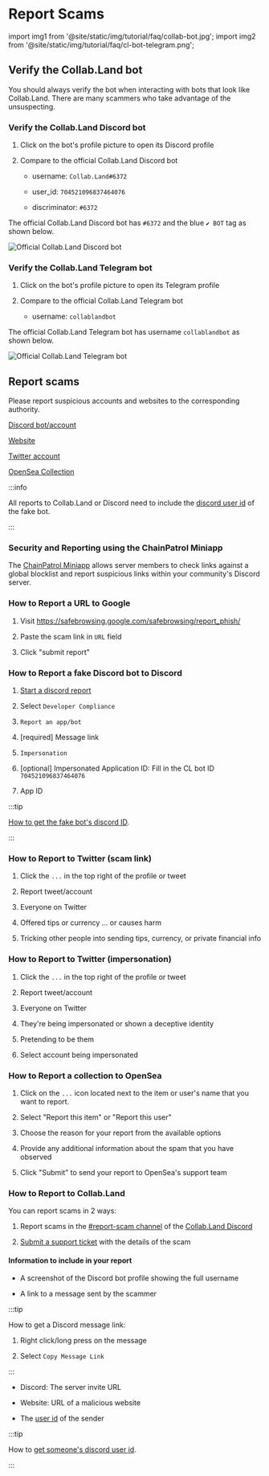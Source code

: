 # Report Scams

import img1 from '@site/static/img/tutorial/faq/collab-bot.jpg';
import img2 from '@site/static/img/tutorial/faq/cl-bot-telegram.png';

## Verify the Collab.Land bot

You should always verify the bot when interacting with bots that look like Collab.Land. There are many scammers who take advantage of the unsuspecting.

### Verify the Collab.Land Discord bot

1. Click on the bot's profile picture to open its Discord profile

2. Compare to the official Collab.Land Discord bot

    - username: `Collab.Land#6372`

    - user_id: `704521096837464076`
  
    - discriminator: `#6372`

The official Collab.Land Discord bot has `#6372` and the blue `✔ BOT` tag as shown below.

   <div class="text--center">
     <img  src={img1} alt="Official Collab.Land Discord bot" />
   </div>

### Verify the Collab.Land Telegram bot

1. Click on the bot's profile picture to open its Telegram profile

2. Compare to the official Collab.Land Telegram bot

   - username: `collablandbot`

The official Collab.Land Telegram bot has username `collablandbot` as shown below.

   <div class="text--center">
     <img  src={img2} alt="Official Collab.Land Telegram bot" />
   </div>

## Report scams

Please report suspicious accounts and websites to the corresponding authority.

[Discord bot/account](#how-to-report-a-fake-discord-bot-to-discord)

[Website](#how-to-report-a-url-to-google)

[Twitter account](#how-to-report-to-twitter-scam-link)

[OpenSea Collection](#how-to-report-a-collection-to-opensea)

:::info

All reports to Collab.Land or Discord need to include the [discord user id](https://support.discord.com/hc/en-us/articles/206346498-Where-can-I-find-my-User-Server-Message-ID-) of the fake bot.

:::

### Security and Reporting using the ChainPatrol Miniapp

The [ChainPatrol Miniapp](../marketplace/apps/chainpatrol.md) allows server members to check links against a global blocklist and report suspicious links within your community's Discord server.

### How to Report a URL to Google

1. Visit https://safebrowsing.google.com/safebrowsing/report_phish/

2. Paste the scam link in `URL` field

3. Click "submit report"

### How to Report a fake Discord bot to Discord

1. [Start a discord report](https://support.discord.com/hc/en-us/requests/new?ticket_form_id=12275528604823)

2. Select `Developer Compliance`

3. `Report an app/bot`

4. [required] Message link

5. `Impersonation`

6. [optional] Impersonated Application ID: Fill in the CL bot ID `704521096837464076`

7. App ID

:::tip

[How to get the fake bot's discord ID](https://support.discord.com/hc/en-us/articles/206346498-Where-can-I-find-my-User-Server-Message-ID-).

:::

### How to Report to Twitter (scam link)

1. Click the `...` in the top right of the profile or tweet

2. Report tweet/account

3. Everyone on Twitter

4. Offered tips or currency ... or causes harm

5. Tricking other people into sending tips, currency, or private financial info

### How to Report to Twitter (impersonation)

1. Click the `...` in the top right of the profile or tweet

2. Report tweet/account

3. Everyone on Twitter

4. They're being impersonated or shown a deceptive identity

5. Pretending to be them

6. Select account being impersonated

### How to Report a collection to OpenSea

1. Click on the `...` icon located next to the item or user's name that you want to report.

2. Select "Report this item" or "Report this user"

3. Choose the reason for your report from the available options

4. Provide any additional information about the spam that you have observed

5. Click "Submit" to send your report to OpenSea's support team

### How to Report to Collab.Land


You can report scams in 2 ways:

1. Report scams in the [#report-scam channel](https://discord.com/channels/904119310702772254/909954920780816486) of the [Collab.Land Discord](https://discord.gg/collabland)

2. [Submit a support ticket](https://collabland.freshdesk.com/support/tickets/new) with the details of the scam

#### Information to include in your report

- A screenshot of the Discord bot profile showing the full username

- A link to a message sent by the scammer

:::tip

How to get a Discord message link:

  1. Right click/long press on the message

  2. Select `Copy Message Link`

:::

- Discord: The server invite URL

- Website: URL of a malicious website

- The [user id](https://support.discord.com/hc/en-us/articles/206346498-Where-can-I-find-my-User-Server-Message-ID-) of the sender

:::tip

How to [get someone's discord user id](https://support.discord.com/hc/en-us/articles/206346498-Where-can-I-find-my-User-Server-Message-ID-).

:::
